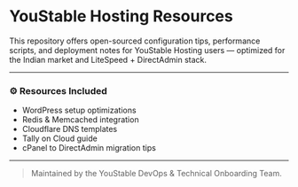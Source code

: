 # YouStable Hosting Resources

This repository offers open-sourced configuration tips, performance scripts, and deployment notes for YouStable Hosting users — optimized for the Indian market and LiteSpeed + DirectAdmin stack.

---

### ⚙️ Resources Included

- WordPress setup optimizations
- Redis & Memcached integration
- Cloudflare DNS templates
- Tally on Cloud guide
- cPanel to DirectAdmin migration tips

---

> Maintained by the YouStable DevOps & Technical Onboarding Team.
